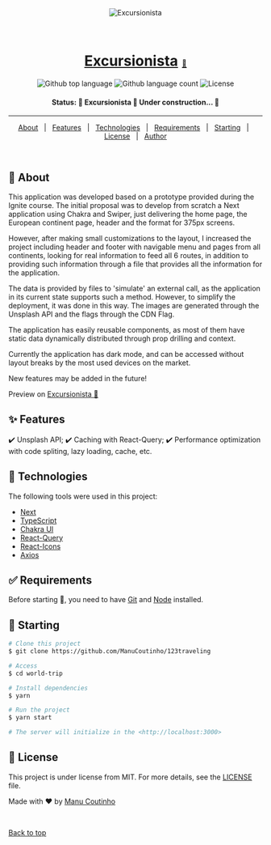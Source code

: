 <div align="center" id="top"> 
  <img src="https://ibb.co/7nH9SZF" alt="Excursionista" />

&#xa0;

</div>

<a href="https://excursionista.vercel.app/"><h1 align="center">Excursionista<span style="font-size: 14px; margin-left: 8px">🔗</span></h1></a>

<p align="center">
  <img alt="Github top language" src="https://img.shields.io/github/languages/top/ManuCoutinho/123traveling?color=FE4A49">
  <img alt="Github language count" src="https://img.shields.io/github/languages/count/ManuCoutinho/123traveling?color=FE4A49">
  <img alt="License" src="https://img.shields.io/github/license/ManuCoutinho/123traveling?color=FE4A49">
</p>

<h4 align="center"> 
Status:
	🚧  Excursionista 🚀 Under construction...  🚧
</h4>

<hr>

<p align="center">
  <a href="#dart-about">About</a> &#xa0; | &#xa0; 
  <a href="#sparkles-features">Features</a> &#xa0; | &#xa0;
  <a href="#rocket-technologies">Technologies</a> &#xa0; | &#xa0;
  <a href="#white_check_mark-requirements">Requirements</a> &#xa0; | &#xa0;
  <a href="#checkered_flag-starting">Starting</a> &#xa0; | &#xa0;
  <a href="#memo-license">License</a> &#xa0; | &#xa0;
  <a href="https://github.com/ManuCoutinho" target="_blank">Author</a>
</p>

<br>

## :dart: About

This application was developed based on a prototype provided during the Ignite course. The initial proposal was to develop from scratch a Next application using Chakra and Swiper, just delivering the home page, the European continent page, header and the format for 375px screens.

However, after making small customizations to the layout, I increased the project including header and footer with navigable menu and pages from all continents, looking for real information to feed all 6 routes, in addition to providing such information through a file that provides all the information for the application.

The data is provided by files to 'simulate' an external call, as the application in its current state supports such a method. However, to simplify the deployment, it was done in this way. The images are generated through the Unsplash API and the flags through the CDN Flag.

The application has easily reusable components, as most of them have static data dynamically distributed through prop drilling and context.

Currently the application has dark mode, and can be accessed without layout breaks by the most used devices on the market.

New features may be added in the future!

Preview on [Excursionista 🔗](https://excursionista.vercel.app/)

## :sparkles: Features

:heavy_check_mark: Unsplash API;
:heavy_check_mark: Caching with React-Query;
:heavy_check_mark: Performance optimization with code spliting, lazy loading, cache, etc.

## :rocket: Technologies

The following tools were used in this project:

- [Next](https://nextjs.org/)
- [TypeScript](https://www.typescriptlang.org/)
- [Chakra UI](https://www.chakra/)
- [React-Query](https://react-query.tanstack.com/)
- [React-Icons](https://react-icons.github.io/react-icons)
- [Axios](https://axios-http.com)

## :white_check_mark: Requirements

Before starting :checkered_flag:, you need to have [Git](https://git-scm.com) and [Node](https://nodejs.org/en/) installed.

## :checkered_flag: Starting

```bash
# Clone this project
$ git clone https://github.com/ManuCoutinho/123traveling

# Access
$ cd world-trip

# Install dependencies
$ yarn

# Run the project
$ yarn start

# The server will initialize in the <http://localhost:3000>
```

## :memo: License

This project is under license from MIT. For more details, see the [LICENSE](LICENSE) file.

Made with :heart: by <a href="https://github.com/ManuCoutinho" target="_blank">Manu Coutinho</a>

&#xa0;

<a href="#top">Back to top</a>
